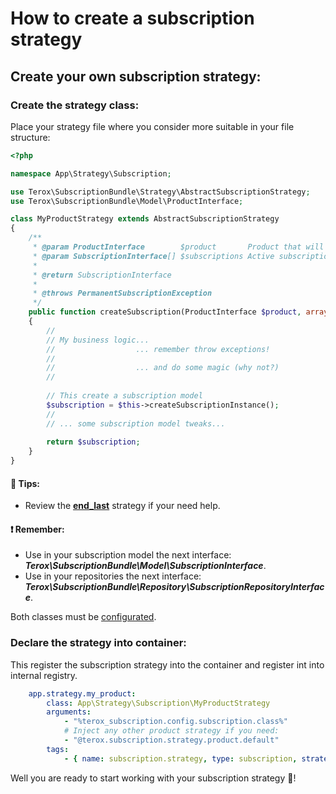How to create a subscription strategy
=====================================

## Create your own subscription strategy:

### Create the strategy class:

Place your strategy file where you consider more suitable in your file structure:

```php
<?php

namespace App\Strategy\Subscription;

use Terox\SubscriptionBundle\Strategy\AbstractSubscriptionStrategy;
use Terox\SubscriptionBundle\Model\ProductInterface;

class MyProductStrategy extends AbstractSubscriptionStrategy
{
    /**
     * @param ProductInterface        $product       Product that will be used to create the new subscription
     * @param SubscriptionInterface[] $subscriptions Active subscriptions
     *
     * @return SubscriptionInterface
     *
     * @throws PermanentSubscriptionException
     */
    public function createSubscription(ProductInterface $product, array $subscriptions = [])
    {
        //
        // My business logic...
        //                  ... remember throw exceptions!
        //                  
        //                  ... and do some magic (why not?)
        //
        
        // This create a subscription model
        $subscription = $this->createSubscriptionInstance();
        //
        // ... some subscription model tweaks...
        
        return $subscription;
    }
}
````
#### 📌 Tips:
* Review the **[end_last](https://github.com/terox/SubscriptionBundle/blob/master/doc/strategies/subscription/EndLastStrategy.md)** strategy if your need help.

#### ❗ Remember:
* Use in your subscription model the next interface: ***Terox\SubscriptionBundle\Model\SubscriptionInterface***.
* Use in your repositories the next interface: ***Terox\SubscriptionBundle\Repository\SubscriptionRepositoryInterface***.

Both classes must be [configurated](https://github.com/terox/SubscriptionBundle/blob/master/doc/ReferenceConfig.md).

### Declare the strategy into container:

This register the subscription strategy into the container and register int into internal registry.

```yaml
    app.strategy.my_product:
        class: App\Strategy\Subscription\MyProductStrategy
        arguments:
            - "%terox_subscription.config.subscription.class%"
            # Inject any other product strategy if you need:
            - "@terox.subscription.strategy.product.default"
        tags:
            - { name: subscription.strategy, type: subscription, strategy: my_subscription_strategy }
```

Well you are ready to start working with your subscription strategy 🚀!